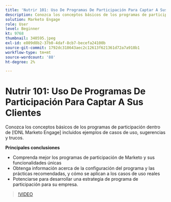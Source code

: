 ```yaml
---
title: 'Nutrir 101: Uso De Programas De Participación Para Captar A Sus Clientes'
description: Conozca los conceptos básicos de los programas de participación dentro de [!DNL Marketo Engage] incluidos ejemplos de casos de uso, sugerencias y trucos.
solution: Marketo Engage
role: User
level: Beginner
kt: 9768
thumbnail: 340595.jpeg
exl-id: e809d8b2-37b0-4daf-8cb7-becefa24100b
source-git-commit: 1792dc318643aec2c12613f621361d72a7a918b1
workflow-type: tm+mt
source-wordcount: '88'
ht-degree: 2%

---
```


# Nutrir 101: Uso De Programas De Participación Para Captar A Sus Clientes

Conozca los conceptos básicos de los programas de participación dentro de [!DNL Marketo Engage] incluidos ejemplos de casos de uso, sugerencias y trucos.

**Principales conclusiones**

* Comprenda mejor los programas de participación de Marketo y sus funcionalidades únicas
* Obtenga información acerca de la configuración del programa y las prácticas recomendadas, y cómo se aplican a los casos de uso reales
* Potenciarse para desarrollar una estrategia de programa de participación para su empresa.

>[!VIDEO](https://video.tv.adobe.com/v/340595/?quality=12&learn=on)
